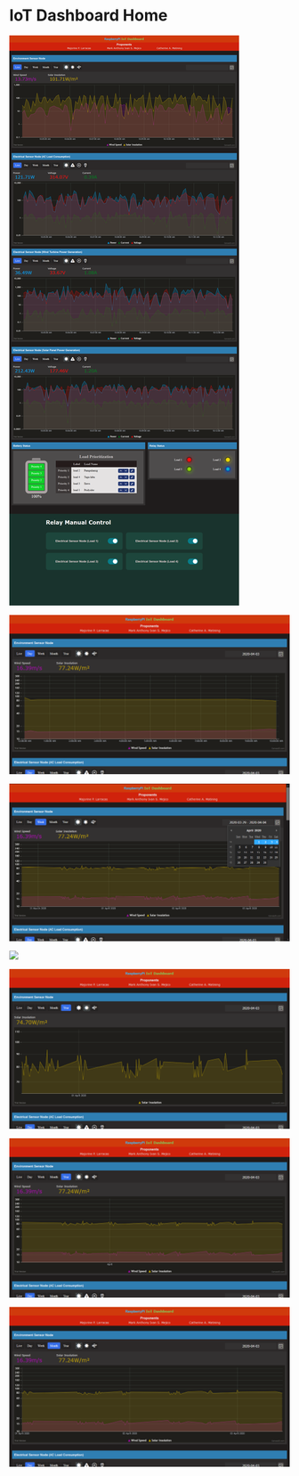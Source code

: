 # IoT Dashboard Home

![](screenshots/sc00_1.png)

![](screenshots/sc00_2.png)

![](screenshots/sc00_3.PNG)

![](screenshots/sc00_4.png)

![](screenshots/sc00_5.png)

![](screenshots/sc00_6.png)

![](screenshots/sc00_7.png)